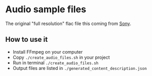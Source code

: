 # Audio sample files

The original "full resolution" flac file this coming from [Sony](https://helpguide.sony.net/high-res/sample1/v1/en/index.html).

## How to use it

- Install FFmpeg on your computer
- Copy `./create_audio_files.sh` in your project
- Run in terminal `./create_audio_files.sh`
- Output files are listed in `./generated_content_description.json`